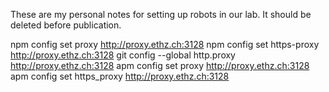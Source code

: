 These are my personal notes for setting up robots in our lab.  It should be
deleted before publication.

npm config set proxy http://proxy.ethz.ch:3128
npm config set https-proxy http://proxy.ethz.ch:3128
git config --global http.proxy http://proxy.ethz.ch:3128
apm config set proxy http://proxy.ethz.ch:3128
apm config set https_proxy http://proxy.ethz.ch:3128
